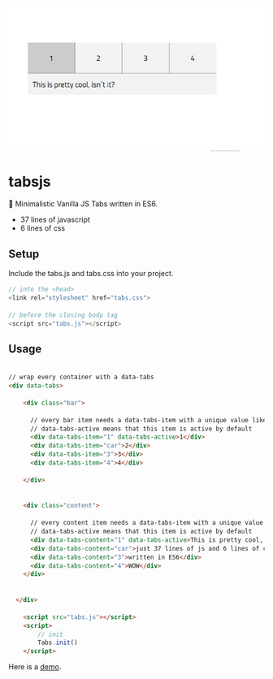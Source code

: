 <p text-align="center"><img src="/assets/tabs.gif" alt="Tags Demo"></p>

# tabsjs
📂 Minimalistic Vanilla JS Tabs written in ES6.

- 37 lines of javascript
- 6 lines of css

## Setup

Include the tabs.js and tabs.css into your project.

``` javascript
// into the <head>
<link rel="stylesheet" href="tabs.css">

// before the closing body tag
<script src="tabs.js"></script>
```

## Usage

``` html

// wrap every container with a data-tabs
<div data-tabs>

    <div class="bar">

      // every bar item needs a data-tabs-item with a unique value like "1" "car" "Product1"
      // data-tabs-active means that this item is active by default
      <div data-tabs-item="1" data-tabs-active>1</div>
      <div data-tabs-item="car">2</div>
      <div data-tabs-item="3">3</div>
      <div data-tabs-item="4">4</div>

    </div>


    <div class="content">

      // every content item needs a data-tabs-item with a unique value like "1" "car" "Product1"
      // data-tabs-active means that this item is active by default
      <div data-tabs-content="1" data-tabs-active>This is pretty cool, isn´t it?</div>
      <div data-tabs-content="car">just 37 lines of js and 6 lines of css</div>
      <div data-tabs-content="3">written in ES6</div>
      <div data-tabs-content="4">WOW</div>
    </div>


  </div>

    <script src="tabs.js"></script>
    <script>
        // init
        Tabs.init()
    </script>

```

Here is a <a href="https://janmarkuslanger.github.io/tabsjs/">demo</a>.
